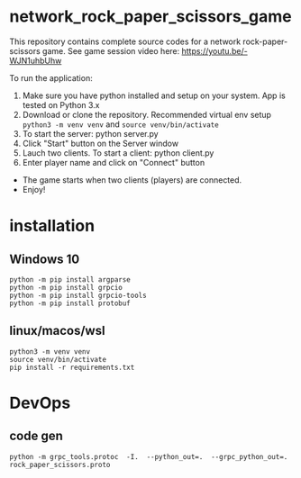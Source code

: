 # network_rock_paper_scissors_game
This repository contains complete source codes for a network rock-paper-scissors game. See game session video here: https://youtu.be/-WJN1uhbUhw

To run the application:

1. Make sure you have python installed and setup on your system. App is tested on Python 3.x
2. Download or clone the repository. 
    Recommended virtual env setup `python3 -m venv venv` and `source venv/bin/activate`
3. To start the server: python server.py
4. Click "Start" button on the Server window
5. Lauch two clients. To start a client: python client.py
6. Enter player name and click on "Connect" button

* The game starts when two clients (players) are connected. 
* Enjoy!


# installation
## Windows 10
```
python -m pip install argparse
python -m pip install grpcio
python -m pip install grpcio-tools
python -m pip install protobuf
```

## linux/macos/wsl
```
python3 -m venv venv
source venv/bin/activate
pip install -r requirements.txt
```

# DevOps
## code gen
```python -m grpc_tools.protoc  -I.  --python_out=.  --grpc_python_out=.  rock_paper_scissors.proto```
